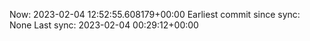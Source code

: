 Now: 2023-02-04 12:52:55.608179+00:00 Earliest commit since sync: None Last sync: 2023-02-04 00:29:12+00:00
